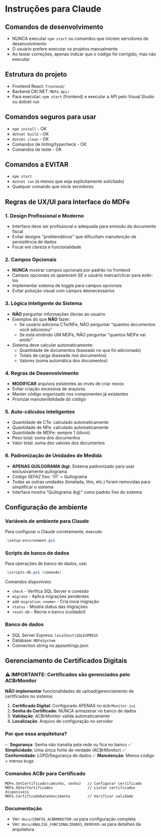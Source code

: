 # Instruções para Claude

## Comandos de desenvolvimento

- NUNCA executar `npm start` ou comandos que iniciem servidores de desenvolvimento
- O usuário prefere executar os projetos manualmente
- Ao testar correções, apenas indicar que o código foi corrigido, mas não executar

## Estrutura do projeto

- Frontend React: `frontend/`
- Backend C#/.NET: `MDFe.Api/`
- Para executar: `npm start` (frontend) e executar a API pelo Visual Studio ou dotnet run

## Comandos seguros para usar

- `npm install` - OK
- `dotnet build` - OK
- `dotnet clean` - OK
- Comandos de linting/typecheck - OK
- Comandos de teste - OK

## Comandos a EVITAR

- `npm start`
- `dotnet run` (a menos que seja explicitamente solicitado)
- Qualquer comando que inicie servidores

## Regras de UX/UI para Interface do MDFe

### 1. Design Profissional e Moderno
- Interface deve ser profissional e adequada para emissão de documento fiscal
- Evitar designs "problemáticos" que dificultam manutenção de persistência de dados
- Focar em clareza e funcionalidade

### 2. Campos Opcionais
- **NUNCA** mostrar campos opcionais por padrão no frontend
- Campos opcionais só aparecem SE o usuário marcar/clicar para exibi-los
- Implementar sistema de toggle para campos opcionais
- Evitar poluição visual com campos desnecessários

### 3. Lógica Inteligente do Sistema
- **NÃO** perguntar informações óbvias ao usuário
- Exemplos do que **NÃO** fazer:
  - Se usuário adiciona CTe/NFe, NÃO perguntar "quantos documentos você adicionou"
  - Se está emitindo UM MDFe, NÃO perguntar "quantos MDFe vai emitir"
- Sistema deve calcular automaticamente:
  - Quantidade de documentos (baseado no que foi adicionado)
  - Totais de carga (baseado nos documentos)
  - Valores (soma automática dos documentos)

### 4. Regras de Desenvolvimento
- **MODIFICAR** arquivos existentes ao invés de criar novos
- Evitar criação excessiva de arquivos
- Manter código organizado nos componentes já existentes
- Priorizar manutenibilidade do código

### 5. Auto-cálculos Inteligentes
- Quantidade de CTe: calculado automaticamente
- Quantidade de NFe: calculado automaticamente
- Quantidade de MDFe: sempre 1 (óbvio)
- Peso total: soma dos documentos
- Valor total: soma dos valores dos documentos

### 6. Padronização de Unidades de Medida
- **APENAS QUILOGRAMA (kg)**: Sistema padronizado para usar exclusivamente quilograma
- Código SEFAZ fixo: '01' = Quilograma
- Todas as outras unidades (tonelada, litro, etc.) foram removidas para simplificar o sistema
- Interface mostra "Quilograma (kg)" como padrão fixo do sistema

## Configuração de ambiente

### Variáveis de ambiente para Claude
Para configurar o Claude corretamente, execute:
```powershell
.\setup-environment.ps1
```

### Scripts de banco de dados
Para operações de banco de dados, use:
```powershell
.\scripts-db.ps1 [comando]
```

Comandos disponíveis:
- `check` - Verifica SQL Server e conexão
- `migrate` - Aplica migrações pendentes
- `add-migration <nome>` - Cria nova migração
- `status` - Mostra status das migrações
- `reset-db` - Recria o banco (cuidado!)

### Banco de dados
- SQL Server Express: `localhost\SQLEXPRESS`
- Database: `MDFeSystem`
- Connection string no appsettings.json

## Gerenciamento de Certificados Digitais

### ⚠️ IMPORTANTE: Certificados são gerenciados pelo ACBrMonitor

**NÃO implementar** funcionalidades de upload/gerenciamento de certificados no sistema:

1. **Certificado Digital**: Configurado APENAS no `ACBrMonitor.ini`
2. **Senha do Certificado**: NUNCA armazenar no banco de dados
3. **Validação**: ACBrMonitor valida automaticamente
4. **Localização**: Arquivo de configuração no servidor

### Por que essa arquitetura?

✅ **Segurança**: Senha não transita pela rede ou fica no banco
✅ **Simplicidade**: Uma única fonte de verdade (ACBrMonitor)
✅ **Conformidade**: LGPD/Segurança de dados
✅ **Manutenção**: Menos código = menos bugs

### Comandos ACBr para Certificado

```
MDFe.SetCertificado(caminho, senha)   // Configurar certificado
MDFe.ObterCertificados                // Listar certificados disponíveis
MDFe.CertificadoDataVencimento        // Verificar validade
```

### Documentação

- Ver: `docs/CONFIG_ACBRMONITOR.md` para configuração completa
- Ver: `docs/ANALISE_FUNCIONALIDADES_REMOVER.md` para detalhes da arquitetura